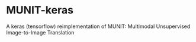 # MUNIT-keras
A keras (tensorflow) reimplementation of MUNIT: Multimodal Unsupervised Image-to-Image Translation
